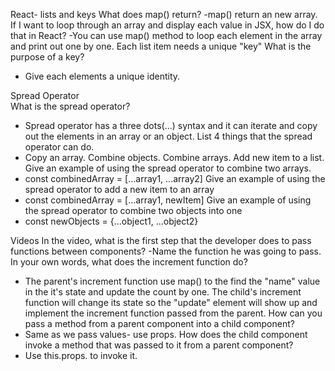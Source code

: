 
React- lists and keys
What does map() return?
  -map() return an new array.
If I want to loop through an array and display each value in JSX, how do I do that in React?
  -You can use map() method to loop each element in the array and print out one by one.
Each list item needs a unique "key"
What is the purpose of a key?
  -  Give each elements a unique identity.
  
 
Spread Operator  
What is the spread operator?
  - Spread operator has a three dots(...) syntax and it can iterate and copy out the elements in an array or an object.
List 4 things that the spread operator can do.
  - Copy an array. Combine objects. Combine arrays. Add new item to a list.
Give an example of using the spread operator to combine two arrays.
  - const combinedArray = [...array1, ...array2]
Give an example of using the spread operator to add a new item to an array
  - const combinedArray = [...array1, newItem]
Give an example of using the spread operator to combine two objects into one
  - const newObjects = {...object1, ...object2}
  
Videos
In the video, what is the first step that the developer does to pass functions between components?
  -Name the function he was going to pass. 
In your own words, what does the increment function do?
  - The parent's increment function use map() to the find the "name" value in the it's state and update the count by one. The child's increment function will change its state so the "update" element will show up and implement the increment function passed from the parent.
How can you pass a method from a parent component into a child component?
  - Same as we pass values- use props.
How does the child component invoke a method that was passed to it from a parent component?
  - Use this.props.<method name> to invoke it.
